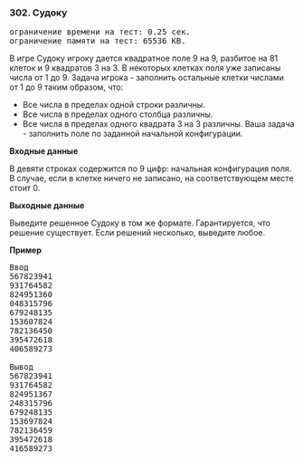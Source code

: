 ### 302. Судоку

<pre>ограничение времени на тест: 0.25 сек.
ограничение памяти на тест: 65536 KB.</pre>

В игре Судоку игроку дается квадратное поле 9 на 9, разбитое на 81 клеток и 9 квадратов 3 на 3. В некоторых клетках поля уже записаны числа от 1 до 9. Задача игрока - заполнить остальные клетки числами от 1 до 9 таким образом, что: 
- Все числа в пределах одной строки различны. 
- Все числа в пределах одного столбца различны. 
- Все числа в пределах одного квадрата 3 на 3 различны. 
Ваша задача - заполнить поле по заданной начальной конфигурации.

**Входные данные**

В девяти строках содержится по 9 цифр: начальная конфигурация поля. В случае, если в клетке ничего не записано, на соответствующем месте стоит 0.

**Выходные данные**

Выведите решенное Судоку в том же формате. Гарантируется, что решение существует. Если решений несколько, выведите любое.

**Пример**


<pre>Ввод
567823941 
931764582 
824951360 
048315796 
679248135 
153607824 
782136450 
395472618 
406589273

Вывод
567823941 
931764582 
824951367 
248315796 
679248135 
153697824 
782136459 
395472618 
416589273</pre>


